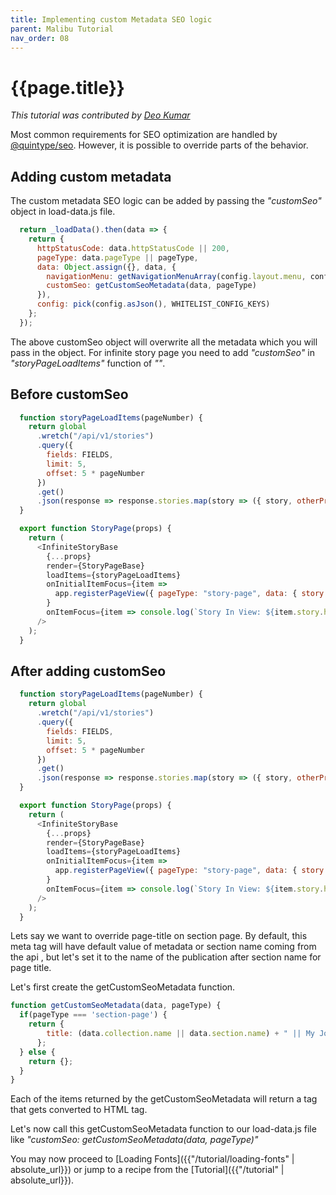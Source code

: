 ```yaml
---
title: Implementing custom Metadata SEO logic
parent: Malibu Tutorial
nav_order: 08
---
```


# {{page.title}}

*This tutorial was contributed by [Deo Kumar](https://www.linkedin.com/in/deo-kumar)*

Most common requirements for SEO optimization are handled by [@quintype/seo](https://developers.quintype.com/quintype-node-seo/). However, it is possible to override parts of the behavior.

## Adding custom metadata

The custom metadata SEO logic can be added by passing the *"customSeo"* object in load-data.js file. 

```javascript
  return _loadData().then(data => {
    return {
      httpStatusCode: data.httpStatusCode || 200,
      pageType: data.pageType || pageType,
      data: Object.assign({}, data, {
        navigationMenu: getNavigationMenuArray(config.layout.menu, config.sections),
        customSeo: getCustomSeoMetadata(data, pageType)
      }),
      config: pick(config.asJson(), WHITELIST_CONFIG_KEYS)
    };
  });
```
The above customSeo object will overwrite all the metadata which you will pass in the object. For infinite story page you need to add *"customSeo"* in *"storyPageLoadItems"* function of *"<InfiniteStoryBase />"*.

## Before customSeo
```javascript
  function storyPageLoadItems(pageNumber) {
    return global
      .wretch("/api/v1/stories")
      .query({
        fields: FIELDS,
        limit: 5,
        offset: 5 * pageNumber
      })
      .get()
      .json(response => response.stories.map(story => ({ story, otherProp: "value" })));
  }

  export function StoryPage(props) {
    return (
      <InfiniteStoryBase
        {...props}
        render={StoryPageBase}
        loadItems={storyPageLoadItems}
        onInitialItemFocus={item =>
          app.registerPageView({ pageType: "story-page", data: { story: item.story } }, `/${item.story.slug}`)
        }
        onItemFocus={item => console.log(`Story In View: ${item.story.headline}`)}
      />
    );
  }
```

## After adding customSeo
```javascript
  function storyPageLoadItems(pageNumber) {
    return global
      .wretch("/api/v1/stories")
      .query({
        fields: FIELDS,
        limit: 5,
        offset: 5 * pageNumber
      })
      .get()
      .json(response => response.stories.map(story => ({ story, otherProp: "value", customSeo: getCustomSeoMetadata(story, "story-page") })));
  }

  export function StoryPage(props) {
    return (
      <InfiniteStoryBase
        {...props}
        render={StoryPageBase}
        loadItems={storyPageLoadItems}
        onInitialItemFocus={item =>
          app.registerPageView({ pageType: "story-page", data: { story: item.story, customSeo: getCustomSeoMetadata(item.story, "story-page") } }, `/${item.story.slug}`)
        }
        onItemFocus={item => console.log(`Story In View: ${item.story.headline}`)}
      />
    );
  }
```

Lets say we want to override page-title on section page. By default, this meta tag will have default value of metadata or section name coming from the api , but let's set it to the name of the publication after section name for page title.

Let's first create the getCustomSeoMetadata function.

```javascript
function getCustomSeoMetadata(data, pageType) {
  if(pageType === 'section-page') {
    return {
        title: (data.collection.name || data.section.name) + " || My Journal"
      };
  } else {
    return {};
  }
}
```

Each of the items returned by the getCustomSeoMetadata will return a tag that gets converted to HTML tag.

Let's now call this getCustomSeoMetadata function to our load-data.js file like *"customSeo: getCustomSeoMetadata(data, pageType)"*


You may now proceed to [Loading Fonts]({{"/tutorial/loading-fonts" | absolute_url}}) or jump to a recipe from the [Tutorial]({{"/tutorial" | absolute_url}}).
